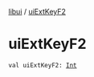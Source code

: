 [libui](index.md) / [uiExtKeyF2](./ui-ext-key-f2.md)

# uiExtKeyF2

`val uiExtKeyF2: `[`Int`](https://kotlinlang.org/api/latest/jvm/stdlib/kotlin/-int/index.html)
